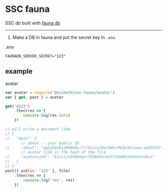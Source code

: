 # SSC fauna

SSC db built with [fauna db](https://fauna.com/)


---------------------------------------------------

1. Make a DB in fauna and put the secret key in `.env`.

.env
```
FAUNADB_SERVER_SECRET="123"
```

## example

avatar

```js
var avatar = require('@nichoth/ssc-fauna/avatar')
var { get, post } = avatar

get('@123')
    .then(res => {
        console.log(res.data)
    })

// will write a document like
// {
//   "data": {
       // about -- your public ID
//     "about": "aqIoSDv8jzWYBVKLr7/rQu/uxIHe/b8b+PWJp+Wziuw=.ed25519",
       // avatar link is the hash of the file
//     "avatarLink": "E21vi/w190Gmg+cfO5WXh6r6iYTzQkWUL9ah6shs4kc="
//   }
// }
post({ public: '123' }, file)
    .then(res => {
        console.log('res', res)
    })
```

